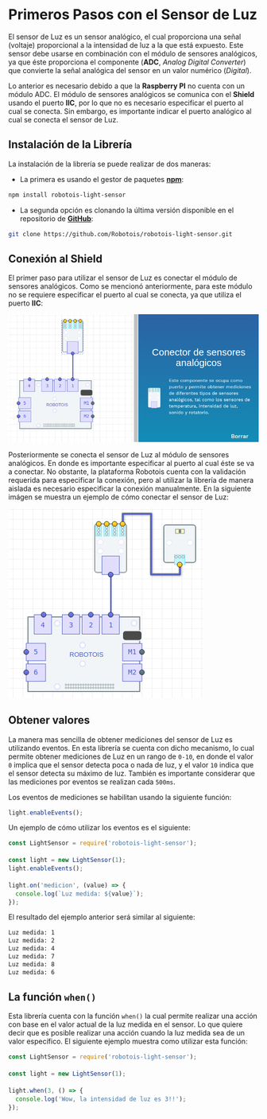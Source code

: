 # Primeros Pasos con el Sensor de Luz
El sensor de Luz es un sensor analógico, el cual proporciona una señal (voltaje) proporcional a la intensidad de luz a la que está expuesto. Este sensor debe usarse en combinación con el módulo de sensores analógicos, ya que éste proporciona el componente (**ADC**, *Analog Digital Converter*) que convierte la señal analógica del sensor en un valor numérico (*Digital*).

Lo anterior es necesario debido a que la **Raspberry PI** no cuenta con un módulo ADC. El módulo de sensores analógicos se comunica con el **Shield** usando el puerto **IIC**, por lo que no es necesario especificar el puerto al cual se conecta. Sin embargo, es importante indicar el puerto analógico al cual se conecta el sensor de Luz.

## Instalación de la Librería

La instalación de la librería se puede realizar de dos maneras:

* La primera es usando el gestor de paquetes [**npm**](https://www.npmjs.com/package/robotois-light-sensor):
```bash
npm install robotois-light-sensor
```

* La segunda opción es clonando la última versión disponible en el repositorio de [**GitHub**](https://github.com/Robotois/robotois-light-sensor):
```bash
git clone https://github.com/Robotois/robotois-light-sensor.git
```
## Conexión al Shield

El primer paso para utilizar el sensor de Luz es conectar el módulo de sensores analógicos. Como se mencionó anteriormente, para este módulo no se requiere especificar el puerto al cual se conecta, ya que utiliza el puerto **IIC**:

![Módulo de Conectores Analógicos](Analog-module-and-Shield.png)

Posteriormente se conecta el sensor de Luz al módulo de sensores analógicos. En donde es importante especificar al puerto al cual éste se va a conectar. No obstante, la plataforma Robotois cuenta con la validación requerida para especificar la conexión, pero al utilizar la librería de manera aislada es necesario especificar la conexión manualmente. En la siguiente imágen se muestra un ejemplo de cómo conectar el sensor de Luz:

![Sensor de Luz](light-sensor.png)

## Obtener valores
La manera mas sencilla de obtener mediciones del sensor de Luz es utilizando eventos. En esta librería se cuenta con dicho mecanismo, lo cual permite obtener mediciones de Luz en un rango de `0-10`, en donde el valor `0` implica que el sensor detecta poca o nada de luz, y el valor `10` indica que el sensor detecta su máximo de luz. También es importante considerar que las mediciones por eventos se realizan cada `500ms`.

Los eventos de mediciones se habilitan usando la siguiente función:

```javascript
light.enableEvents();
```

Un ejemplo de cómo utilizar los eventos es el siguiente:

```javascript
const LightSensor = require('robotois-light-sensor');

const light = new LightSensor(1);
light.enableEvents();

light.on('medicion', (value) => {
  console.log(`Luz medida: ${value}`);
});
```

El resultado del ejemplo anterior será similar al siguiente:

```
Luz medida: 1
Luz medida: 2
Luz medida: 4
Luz medida: 7
Luz medida: 8
Luz medida: 6
```

## La función `when()`
Esta librería cuenta con la función `when()` la cual permite realizar una acción con base en el valor actual de la luz medida en el sensor. Lo que quiere decir que es posible realizar una acción cuando la luz medida sea de un valor específico. El siguiente ejemplo muestra como utilizar esta función:

```javascript
const LightSensor = require('robotois-light-sensor');

const light = new LightSensor(1);

light.when(3, () => {
  console.log('Wow, la intensidad de luz es 3!!');
});

```
